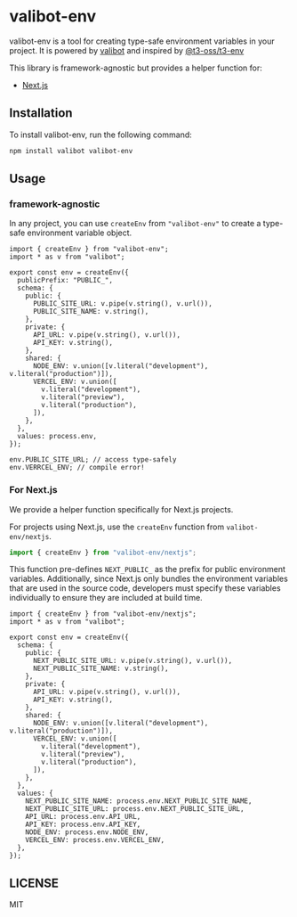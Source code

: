 # valibot-env

valibot-env is a tool for creating type-safe environment variables in your project. It is powered by [valibot](https://valibot.dev) and inspired by [@t3-oss/t3-env](https://env.t3.gg/)

This library is framework-agnostic but provides a helper function for:

- [Next.js](https://nextjs.org/)

## Installation

To install valibot-env, run the following command:

```bash npm2yarn
npm install valibot valibot-env
```

## Usage

### framework-agnostic

In any project, you can use `createEnv` from `"valibot-env"` to create a type-safe environment variable object.

```tsx
import { createEnv } from "valibot-env";
import * as v from "valibot";

export const env = createEnv({
  publicPrefix: "PUBLIC_",
  schema: {
    public: {
      PUBLIC_SITE_URL: v.pipe(v.string(), v.url()),
      PUBLIC_SITE_NAME: v.string(),
    },
    private: {
      API_URL: v.pipe(v.string(), v.url()),
      API_KEY: v.string(),
    },
    shared: {
      NODE_ENV: v.union([v.literal("development"), v.literal("production")]),
      VERCEL_ENV: v.union([
        v.literal("development"),
        v.literal("preview"),
        v.literal("production"),
      ]),
    },
  },
  values: process.env,
});

env.PUBLIC_SITE_URL; // access type-safely
env.VERRCEL_ENV; // compile error!
```

### For Next.js

We provide a helper function specifically for Next.js projects.

For projects using Next.js, use the `createEnv` function from `valibot-env/nextjs`.

```ts
import { createEnv } from "valibot-env/nextjs";
```

This function pre-defines `NEXT_PUBLIC_` as the prefix for public environment variables. Additionally, since Next.js only bundles the environment variables that are used in the source code, developers must specify these variables individually to ensure they are included at build time.

```tsx
import { createEnv } from "valibot-env/nextjs";
import * as v from "valibot";

export const env = createEnv({
  schema: {
    public: {
      NEXT_PUBLIC_SITE_URL: v.pipe(v.string(), v.url()),
      NEXT_PUBLIC_SITE_NAME: v.string(),
    },
    private: {
      API_URL: v.pipe(v.string(), v.url()),
      API_KEY: v.string(),
    },
    shared: {
      NODE_ENV: v.union([v.literal("development"), v.literal("production")]),
      VERCEL_ENV: v.union([
        v.literal("development"),
        v.literal("preview"),
        v.literal("production"),
      ]),
    },
  },
  values: {
    NEXT_PUBLIC_SITE_NAME: process.env.NEXT_PUBLIC_SITE_NAME,
    NEXT_PUBLIC_SITE_URL: process.env.NEXT_PUBLIC_SITE_URL,
    API_URL: process.env.API_URL,
    API_KEY: process.env.API_KEY,
    NODE_ENV: process.env.NODE_ENV,
    VERCEL_ENV: process.env.VERCEL_ENV,
  },
});
```

## LICENSE

MIT
